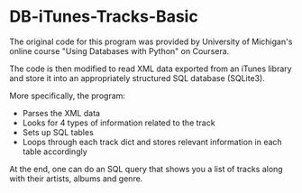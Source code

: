 # DB-iTunes-Tracks-Basic

The original code for this program was provided 
by University of Michigan's online course
"Using Databases with Python" on Coursera.

The code is then modified to read XML data exported
from an iTunes library and store it into an
appropriately structured SQL database (SQLite3).

More specifically, the program:
- Parses the XML data
- Looks for 4 types of information related to the track
- Sets up SQL tables
- Loops through each track dict and stores relevant
  information in each table accordingly

At the end, one can do an SQL query that shows you a
list of tracks along with their artists, albums and genre.
